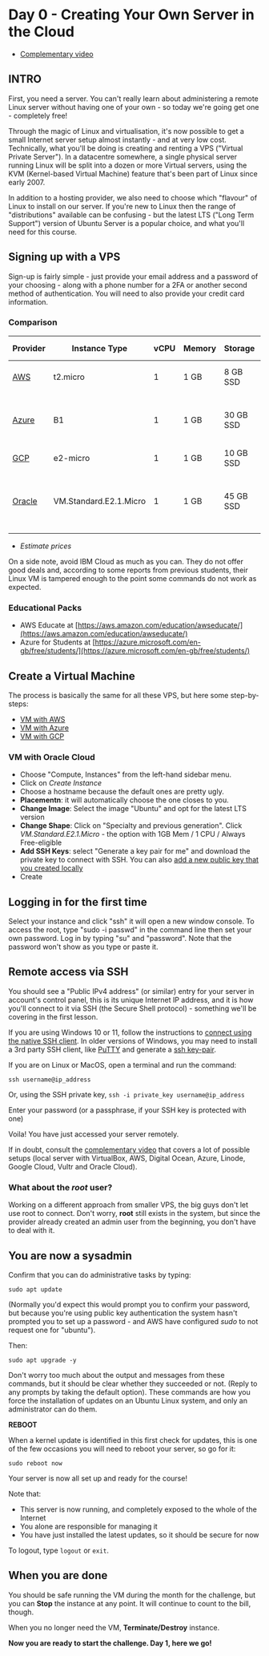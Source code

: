 # Day 0 - Creating Your Own Server in the Cloud

* [Complementary video](https://youtube.com/live/_-6UYOjRIVQ?feature=share)

## INTRO

First, you need a server. You can't really learn about administering a remote Linux server without having one of your own - so today we're going get one - completely free!

Through the magic of Linux and virtualisation, it's now possible to get a small Internet server setup almost instantly - and at very low cost. Technically, what you'll be doing is creating and renting a VPS  ("Virtual Private Server"). In a datacentre somewhere, a single physical server running Linux will be split into a dozen or more Virtual servers, using the KVM (Kernel-based Virtual Machine) feature that's been part of Linux since early 2007.

In addition to a hosting provider, we also need to choose which "flavour" of Linux to install on our server. If you're new to Linux then the range of "distributions" available can be confusing - but the latest LTS ("Long Term Support") version of Ubuntu Server is a popular choice, and what you'll need for this course.

## Signing up with a VPS

Sign-up is fairly simple - just provide your email address and a password of your choosing - along with a phone number for a 2FA or another second method of authentication. You will need to also provide your credit card information.

### Comparison

| Provider      | Instance Type           | vCPU | Memory | Storage   | Price*  | Trial Credits  | 
| ------------- | ----------------------- | ---- | ------ | --------- | ------ | -------------- | 
| [AWS](https://aws.amazon.com/free/)           | t2.micro                | 1    | 1 GB   | 8 GB SSD  | $18.27 | Free Tier for 1 year |
| [Azure](https://azure.microsoft.com/free/)         | B1                      | 1    | 1 GB   | 30 GB SSD | $12.26 | $200 / 30 days + Free Tier for 1 year |
| [GCP](https://cloud.google.com/free/docs/free-cloud-features)           | e2-micro                | 1    | 1 GB   | 10 GB SSD | $ 7.11 | $300 / 90 days |
| [Oracle](https://www.oracle.com/cloud/free/)        | VM.Standard.E2.1.Micro  | 1    | 1 GB   | 45 GB SSD | $19.92 | $300 / 30 days + Always Free services |

* *Estimate prices*

On a side note, avoid IBM Cloud as much as you can. They do not offer good deals and, according to some reports from previous students, their Linux VM is tampered enough to the point some commands do not work as expected.

### Educational Packs

* AWS Educate at [https://aws.amazon.com/education/awseducate/](https://aws.amazon.com/education/awseducate/)
* Azure for Students at [https://azure.microsoft.com/en-gb/free/students/](https://azure.microsoft.com/en-gb/free/students/)

## Create a Virtual Machine 

The process is basically the same for all these VPS, but here some step-by-steps:

* [VM with AWS](https://linuxupskillchallenge.org/00-AWS-Free-Tier.md)
* [VM with Azure](https://linuxupskillchallenge.org/00-Azure-Free-Tier.md)
* [VM with GCP](https://linuxupskillchallenge.org/00-Google-Cloud.md)

### VM with Oracle Cloud

* Choose "Compute, Instances" from the left-hand sidebar menu.
* Click on *Create Instance*
* Choose a hostname because the default ones are pretty ugly.
* **Placementn**: it will automatically choose the one closes to you.
* **Change Image**: Select the image "Ubuntu" and opt for the latest LTS version
* **Change Shape**: Click on "Specialty and previous generation". Click *VM.Standard.E2.1.Micro* - the option with 1GB Mem / 1 CPU / Always Free-eligible
* **Add SSH Keys**: select "Generate a key pair for me" and download the private key to connect with SSH. You can also [add a new public key that you created locally](https://www.oracle.com/webfolder/technetwork/tutorials/obe/cloud/compute-iaas/generating_ssh_key/generate_ssh_key.html#summary)
* Create

## Logging in for the first time

Select your instance and click "ssh" it will open a new window console. To access the root, type "sudo -i passwd" in the command line then set your own password. Log in by typing "su" and "password". Note that the password won't show as you type or paste it.

## Remote access via SSH

You should see a "Public IPv4 address" (or similar) entry for your server in account's control panel, this is its unique Internet IP address, and it is how you'll connect to it via SSH (the Secure Shell protocol) - something we'll be covering in the first lesson.

If you are using Windows 10 or 11, follow the instructions to [connect using the native SSH client](https://youtu.be/Z46YbczqbiE). In older versions of Windows, you may need to install a 3rd party SSH client, like [PuTTY](https://youtu.be/pWDHUlvcAsg) and generate a [ssh key-pair](https://youtu.be/4jakCV5JYx0).

If you are on Linux or MacOS, open a terminal and run the command:

`ssh username@ip_address`

Or, using the SSH private key, `ssh -i private_key username@ip_address`

Enter your password (or a passphrase, if your SSH key is protected with one)

Voila! You have just accessed your server remotely.

If in doubt, consult the [complementary video](https://youtube.com/live/_-6UYOjRIVQ) that covers a lot of possible setups (local server with VirtualBox, AWS, Digital Ocean, Azure, Linode, Google Cloud, Vultr and Oracle Cloud).

### What about the *root* user?

Working on a different approach from smaller VPS, the big guys don't let use root to connect. Don't worry, **root** still exists in the system, but since the provider already created an admin user from the beginning, you don't have to deal with it.

## You are now a sysadmin

Confirm that you can do administrative tasks by typing:

`sudo apt update`

(Normally you'd expect this would prompt you to confirm your password, but because you're using public key authentication the system hasn't prompted you to set up a password - and AWS have configured *sudo* to not request one for "ubuntu").

Then:

`sudo apt upgrade -y`

Don't worry too much about the output and messages from these commands, but it should be clear whether they succeeded or not. (Reply to any prompts by taking the default option). These commands are how you force the installation of updates on an Ubuntu Linux system, and only an administrator can do them.

**REBOOT**

When a kernel update is identified in this first check for updates, this is one of the few occasions you will need to reboot your server, so go for it:

`sudo reboot now`

Your server is now all set up and ready for the course!

Note that:

* This server is now running, and completely exposed to the whole of the Internet
* You alone are responsible for managing it
* You have just installed the latest updates, so it should be secure for now

To logout, type `logout` or `exit`.

## When you are done

You should be safe running the VM during the month for the challenge, but you can **Stop** the instance at any point. It will continue to count to the bill, though.

When you no longer need the VM, **Terminate/Destroy** instance.

**Now you are ready to start the challenge. Day 1, here we go!**
